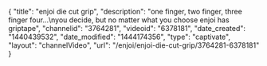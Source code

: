 {
    "title": "enjoi die cut grip",
    "description": "one finger, two finger, three finger four...\nyou decide, but no matter what you choose enjoi has griptape",
    "channelid": "3764281",
    "videoid": "6378181",
    "date_created": "1440439532",
    "date_modified": "1444174356",
    "type": "captivate",
    "layout": "channelVideo",
    "url": "\/enjoi\/enjoi-die-cut-grip\/3764281-6378181"
}